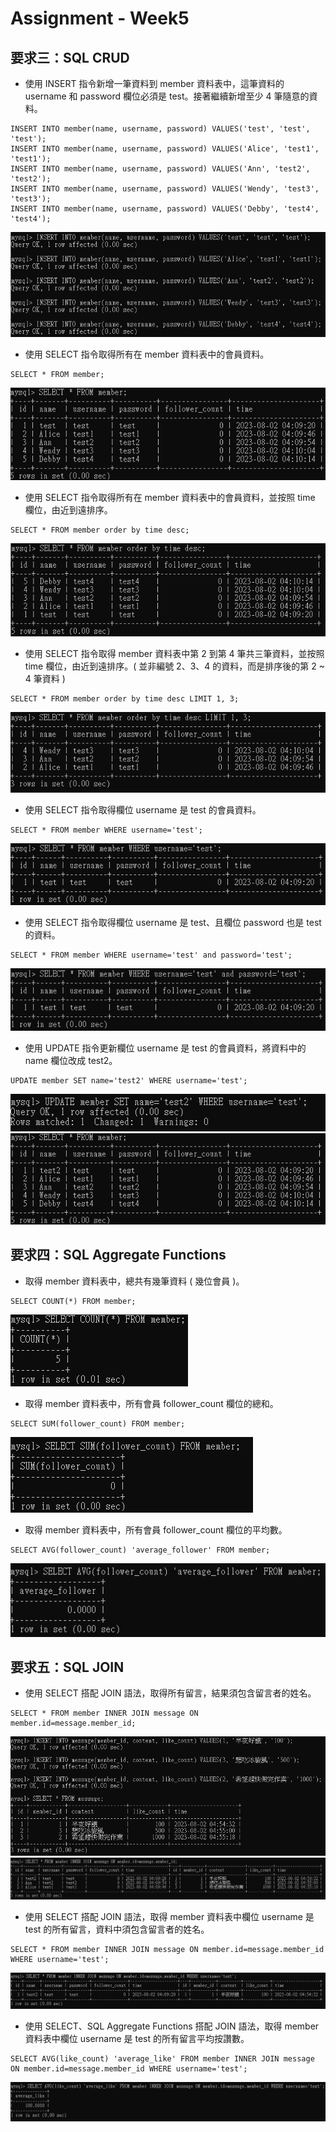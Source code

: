 # Assignment - Week5

## 要求三：SQL CRUD
* 使⽤ INSERT 指令新增⼀筆資料到 member 資料表中，這筆資料的 username 和 password 欄位必須是 test。接著繼續新增⾄少 4 筆隨意的資料。
```
INSERT INTO member(name, username, password) VALUES('test', 'test', 'test');
INSERT INTO member(name, username, password) VALUES('Alice', 'test1', 'test1');
INSERT INTO member(name, username, password) VALUES('Ann', 'test2', 'test2');
INSERT INTO member(name, username, password) VALUES('Wendy', 'test3', 'test3');
INSERT INTO member(name, username, password) VALUES('Debby', 'test4', 'test4');
```
![image](https://raw.githubusercontent.com/Aliceeeee2023/WeHelp/main/Week5/Screenshot/3-001.png)

* 使⽤ SELECT 指令取得所有在 member 資料表中的會員資料。
```
SELECT * FROM member;
```
![image](https://raw.githubusercontent.com/Aliceeeee2023/WeHelp/main/Week5/Screenshot/3-002.png)

* 使⽤ SELECT 指令取得所有在 member 資料表中的會員資料，並按照 time 欄位，由近到遠排序。
```
SELECT * FROM member order by time desc;
```
![image](https://raw.githubusercontent.com/Aliceeeee2023/WeHelp/main/Week5/Screenshot/3-003.png)

* 使⽤ SELECT 指令取得 member 資料表中第 2 到第 4 筆共三筆資料，並按照 time 欄位，由近到遠排序。( 並非編號 2、3、4 的資料，⽽是排序後的第 2 ~ 4 筆資料 )
```
SELECT * FROM member order by time desc LIMIT 1, 3;
```
![image](https://raw.githubusercontent.com/Aliceeeee2023/WeHelp/main/Week5/Screenshot/3-004.png)

* 使⽤ SELECT 指令取得欄位 username 是 test 的會員資料。
```
SELECT * FROM member WHERE username='test'; 
```
![image](https://raw.githubusercontent.com/Aliceeeee2023/WeHelp/main/Week5/Screenshot/3-005.png)

* 使⽤ SELECT 指令取得欄位 username 是 test、且欄位 password 也是 test 的資料。
```
SELECT * FROM member WHERE username='test' and password='test';
```
![image](https://raw.githubusercontent.com/Aliceeeee2023/WeHelp/main/Week5/Screenshot/3-006.png)

* 使⽤ UPDATE 指令更新欄位 username 是 test 的會員資料，將資料中的 name 欄位改成 test2。
```
UPDATE member SET name='test2' WHERE username='test';
```
![image](https://raw.githubusercontent.com/Aliceeeee2023/WeHelp/main/Week5/Screenshot/3-007.png)
![image](https://raw.githubusercontent.com/Aliceeeee2023/WeHelp/main/Week5/Screenshot/3-007-1.png)

## 要求四：SQL Aggregate Functions
* 取得 member 資料表中，總共有幾筆資料 ( 幾位會員 )。
```
SELECT COUNT(*) FROM member;
```
![image](https://raw.githubusercontent.com/Aliceeeee2023/WeHelp/main/Week5/Screenshot/4-001.png)

* 取得 member 資料表中，所有會員 follower_count 欄位的總和。
```
SELECT SUM(follower_count) FROM member;
```
![image](https://raw.githubusercontent.com/Aliceeeee2023/WeHelp/main/Week5/Screenshot/4-002.png)

* 取得 member 資料表中，所有會員 follower_count 欄位的平均數。
```
SELECT AVG(follower_count) 'average_follower' FROM member;
```
![image](https://raw.githubusercontent.com/Aliceeeee2023/WeHelp/main/Week5/Screenshot/4-003.png)

## 要求五：SQL JOIN
* 使⽤ SELECT 搭配 JOIN 語法，取得所有留⾔，結果須包含留⾔者的姓名。
```
SELECT * FROM member INNER JOIN message ON member.id=message.member_id;
```
![image](https://raw.githubusercontent.com/Aliceeeee2023/WeHelp/main/Week5/Screenshot/5-001.png)
![image](https://raw.githubusercontent.com/Aliceeeee2023/WeHelp/main/Week5/Screenshot/5-001-1.png)

* 使⽤ SELECT 搭配 JOIN 語法，取得 member 資料表中欄位 username 是 test 的所有留⾔，資料中須包含留⾔者的姓名。
```
SELECT * FROM member INNER JOIN message ON member.id=message.member_id WHERE username='test';
```
![image](https://raw.githubusercontent.com/Aliceeeee2023/WeHelp/main/Week5/Screenshot/5-002.png)

* 使⽤ SELECT、SQL Aggregate Functions 搭配 JOIN 語法，取得 member 資料表中欄位 username 是 test 的所有留⾔平均按讚數。
```
SELECT AVG(like_count) 'average_like' FROM member INNER JOIN message ON member.id=message.member_id WHERE username='test';
```
![image](https://raw.githubusercontent.com/Aliceeeee2023/WeHelp/main/Week5/Screenshot/5-003.png)

